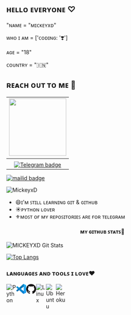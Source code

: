 ##   ʜᴇʟʟᴏ ᴇᴠᴇʀʏᴏɴᴇ ♡

"ɴᴀᴍᴇ = "ᴍɪᴄᴋᴇʏxᴅ"

ᴡʜᴏ ɪ ᴀᴍ = ['ᴄᴏᴅɪɴɢ:  '❣️']

ᴀɢᴇ = "18"

ᴄᴏᴜɴᴛʀʏ = "🇮🇳"



## ʀᴇᴀᴄʜ ᴏᴜᴛ ᴛᴏ ᴍᴇ 👻

|  <a href="https://www.instagram.com/tipsy_x17"><img src="https://telegra.ph/file/74806217c0bb7cfa52971.jpg" width="150px" height="150px" /></a> |
|:---------------------------------------------------------------------------------------------------------------------------------------: |
|                                                                                   |
|[![Telegram badge](https://img.shields.io/badge/@MickeyxD-30302f?style=for-the-badge&logo=telegram)](https://t.me/MickeyxD)                                                                              |
[![mailid badge](https://img.shields.io/badge/MICKEYxd-30302f?style=for-the-badge&logo=gmail)](mailto:dishantmeena456@gmail.com)
<p align="left"> <img src="https://komarev.com/ghpvc/?username=MickeyxD&label=Profile%20Views&color=orange&style=flat-square" alt="MickeyxD" /> </p>

- 😄ɪ'ᴍ ꜱᴛɪʟʟ ʟᴇᴀʀɴɪɴɢ ɢɪᴛ & ɢɪᴛʜᴜʙ
- ☀️ᴘʏᴛʜᴏɴ ʟᴏᴠᴇʀ
- ⚜️ᴍᴏꜱᴛ ᴏғ ᴍʏ ʀᴇᴘᴏꜱɪᴛᴏʀɪᴇꜱ ᴀʀᴇ ғᴏʀ ᴛᴇʟᴇɢʀᴀᴍ

<h4 align="center"><b>ᴍʏ ɢɪᴛʜᴜʙ ꜱᴛᴀᴛꜱ💛</b></h4>

![MICKEYXD Git Stats](https://github-readme-stats.vercel.app/api?username=MickeyxD&include_all_commits=true&count_private=true&theme=highcontrast)

[![Top Langs](https://github-readme-stats.vercel.app/api/top-langs/?username=MickeyxD&layout=compact&theme=radical)](https://github.com/MickeyxD)

### ʟᴀɴɢᴜᴀɢᴇꜱ ᴀɴᴅ ᴛᴏᴏʟꜱ ɪ ʟᴏᴠᴇ❤️
[<img align="left" alt="Python" width="26px" src="https://upload.wikimedia.org/wikipedia/commons/thumb/c/c3/Python-logo-notext.svg/600px-Python-logo-notext.svg.png" />](https://python.org/)
[<img align="left" alt="Visual Studio Code" width="26px" src="https://raw.githubusercontent.com/github/explore/80688e429a7d4ef2fca1e82350fe8e3517d3494d/topics/visual-studio-code/visual-studio-code.png" />](https://code.visualstudio.com/)
[<img align="left" alt="GitHub" width="26px" src="https://raw.githubusercontent.com/github/explore/78df643247d429f6cc873026c0622819ad797942/topics/github/github.png" />](https://git-scm.com/)
[<img align="left" alt="Linux" width="26px" src="https://www.freepnglogos.com/uploads/linux-png/difference-between-linux-and-window-operating-system-3.png" />](https://www.linux.org/)
[<img align="left" alt="Ubuntu" width="26px" src="https://assets.ubuntu.com/v1/29985a98-ubuntu-logo32.png" />](https://www.ubuntu.com)
[<img align="left" alt="Heroku" width="26px" src="https://www.nicepng.com/png/full/223-2233246_heroku-logo-salesforce-heroku.png" />](https://heroku.com/)

<br />
<br />
